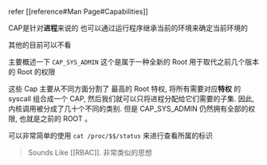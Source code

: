 refer [[reference#Man Page#Capabilities]]

CAP是针对**进程**来说的 也可以通过运行程序继承当前的环境来确定当前环境的

其他的目前可以不看 

主要概述一下 `CAP_SYS_ADMIN`
 这个是属于一种全新的 Root 用于取代之前几个版本的 Root 的权限 
 
 这些 Cap 主要从不同方面分割了 最高的 Root 特权, 将所有需要对应**特权** 的 syscall 组合成一个 CAP, 然后我们就可以只将进程分配给它们需要的子集. 因此, 内核调用被分成了几十个不同的类别. 但是 CAP_SYS_ADMIN 仍然拥有全部的权限, 也就是之前的 ROOT 。

可以非常简单的使用  `cat /proc/$$/status` 来进行查看所属的标识 

 > Sounds Like [[RBAC]]. 非常类似的思想